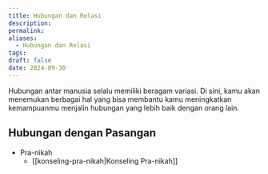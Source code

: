 ```yaml
---
title: Hubungan dan Relasi
description: 
permalink: 
aliases:
  - Hubungan dan Relasi
tags: 
draft: false
date: 2024-09-30
---
```

Hubungan antar manusia selalu memiliki beragam variasi. Di sini, kamu akan menemukan berbagai hal yang bisa membantu kamu meningkatkan kemampuanmu menjalin hubungan yang lebih baik dengan orang lain.

## Hubungan dengan Pasangan
- Pra-nikah 
	- [[konseling-pra-nikah|Konseling Pra-nikah]]